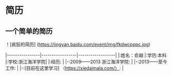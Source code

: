 # 简历

## 一个简单的简历

！[疯狂的简历] (https://jingyan.baidu.com/event/img/fkdwcpppc.jpg)

|----------------|-----------------|------------------|
|:姓名：俞越     |:学历:本科       |:学校:浙江海洋学院|
|:经历:                                               |
|-:2009——2013 浙江海洋学院:                           |
|-:2013——至今 工作:                                   |
|-:[目前在这里学习] （https://xiedaimala.com/）:      |

